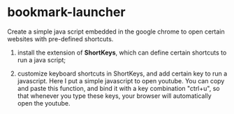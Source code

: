 # bookmark-launcher

Create a simple java script embedded in the google chrome to open certain websites with pre-defined shortcuts.

1. install the extension of **ShortKeys**, which can define certain shortcuts to run a java script;

2. customize keyboard shortcuts in ShortKeys, and add certain key to run a javascript. Here I put a simple javascript to open youtube. You can copy and paste this function, and bind it with a key combination "ctrl+u", so that whenever you type these keys, your browser will automatically open the youtube.




